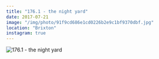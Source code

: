 ```yaml
---
title: "176.1 - the night yard"
date: 2017-07-21
image: "/img/photo/91f9cd686e1cd0226b2e9c1bf9370dbf.jpg"
location: "Brixton"
instagram: true
---
```


![176.1 - the night yard](/img/photo/91f9cd686e1cd0226b2e9c1bf9370dbf.jpg)
